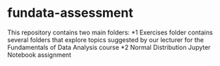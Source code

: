 # fundata-assessment

This repository contains two main folders:
  *1 Exercises folder contains several folders that explore topics suggested by our lecturer for the Fundamentals of Data Analysis course
  *2 Normal Distribution Jupyter Notebook assignment
